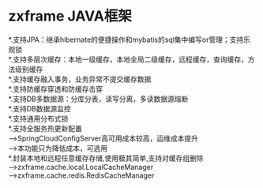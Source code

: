 # zxframe JAVA框架
*.支持JPA：继承hibernate的便捷操作和mybatis的sql集中编写or管理；支持乐观锁<br/>
*.支持多层次缓存：本地一级缓存，本地全局二级缓存，远程缓存，查询缓存，方法级别缓存<br/>
*.支持缓存融入事务，业务异常不提交缓存数据<br/>
*.支持防缓存穿透和防缓存击穿<br/>
*.支持DB多数据源：分库分表，读写分离，多读数据源熔断<br/>
*.支持DB数据源监控<br/>
*.支持通用分布式锁<br/>
*.支持全服务热更新配置<br/>
-->SpringCloudConfigServer高可用成本较高，运维成本提升<br/>
-->本功能只为降低成本，可选用<br/>
*.封装本地和远程任意缓存存储,使用极其简单,支持对缓存组删除<br/>
-->zxframe.cache.local.LocalCacheManager<br/>
-->zxframe.cache.redis.RedisCacheManager<br/>
